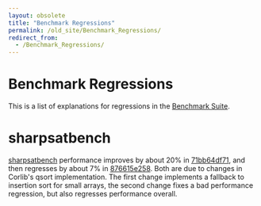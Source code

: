 ```yaml
---
layout: obsolete
title: "Benchmark Regressions"
permalink: /old_site/Benchmark_Regressions/
redirect_from:
  - /Benchmark_Regressions/
---
```


Benchmark Regressions
=====================

This is a list of explanations for regressions in the [Benchmark Suite]({{site.github.url}}/old_site/Benchmark_Suite "Benchmark Suite").

sharpsatbench
=============

[sharpsatbench](http://storage.bos.xamarin.com/mono-gcbench/default-sgen/sharpsatbench.html) performance improves by about 20% in [71bb64df71](https://github.com/mono/mono/commit/71bb64df713675bd40c62f3071a6d4cb86b3c94c), and then regresses by about 7% in [876615e258](https://github.com/mono/mono/commit/876615e25856931250e0d3c9ef48fe7989f71fc1). Both are due to changes in Corlib's qsort implementation. The first change implements a fallback to insertion sort for small arrays, the second change fixes a bad performance regression, but also regresses performance overall.

